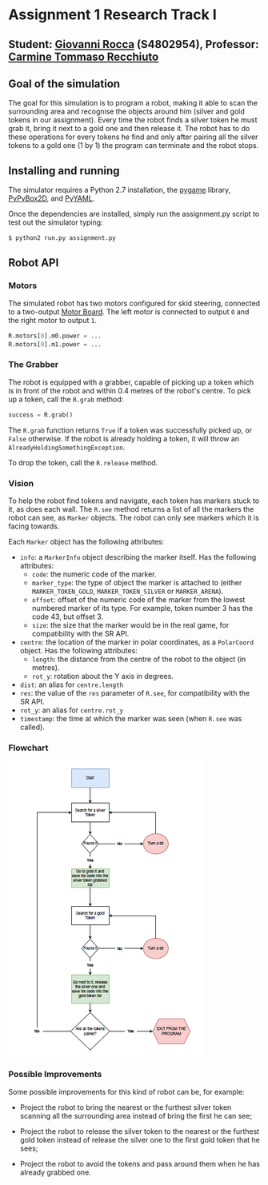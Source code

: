 Assignment 1 Research Track I
=============================

Student: [Giovanni Rocca](https://github.com/GioRocca) (S4802954), Professor: [Carmine Tommaso Recchiuto](https://github.com/CarmineD8)
--------------------------------------------------------------------------------------------------------------------------------------

Goal of the simulation
----------------------

The goal for this simulation is to program a robot, making it able to scan the surrounding area and recognise the objects around him (silver and gold tokens in our assignment).
Every time the robot finds a silver token he must grab it, bring it next to a gold one and then release it.
The robot has to do these operations for every tokens he find and only after pairing all the silver tokens to a gold one (1 by 1) the program can terminate and the robot stops.

Installing and running
----------------------

The simulator requires a Python 2.7 installation, the [pygame](http://pygame.org/) library, [PyPyBox2D](https://pypi.python.org/pypi/pypybox2d/2.1-r331), and [PyYAML](https://pypi.python.org/pypi/PyYAML/).

Once the dependencies are installed, simply run the assignment.py script to test out the simulator typing:

```bash
$ python2 run.py assignment.py
```


Robot API
---------

### Motors ###

The simulated robot has two motors configured for skid steering, connected to a two-output [Motor Board](https://studentrobotics.org/docs/kit/motor_board). The left motor is connected to output `0` and the right motor to output `1`.


```python
R.motors[0].m0.power = ...
R.motors[0].m1.power = ...
```

### The Grabber ###

The robot is equipped with a grabber, capable of picking up a token which is in front of the robot and within 0.4 metres of the robot's centre. To pick up a token, call the `R.grab` method:

```python
success = R.grab()
```

The `R.grab` function returns `True` if a token was successfully picked up, or `False` otherwise. If the robot is already holding a token, it will throw an `AlreadyHoldingSomethingException`.

To drop the token, call the `R.release` method.


### Vision ###

To help the robot find tokens and navigate, each token has markers stuck to it, as does each wall. The `R.see` method returns a list of all the markers the robot can see, as `Marker` objects. The robot can only see markers which it is facing towards.

Each `Marker` object has the following attributes:

* `info`: a `MarkerInfo` object describing the marker itself. Has the following attributes:
  * `code`: the numeric code of the marker.
  * `marker_type`: the type of object the marker is attached to (either `MARKER_TOKEN_GOLD`, `MARKER_TOKEN_SILVER` or `MARKER_ARENA`).
  * `offset`: offset of the numeric code of the marker from the lowest numbered marker of its type. For example, token number 3 has the code 43, but offset 3.
  * `size`: the size that the marker would be in the real game, for compatibility with the SR API.
* `centre`: the location of the marker in polar coordinates, as a `PolarCoord` object. Has the following attributes:
  * `length`: the distance from the centre of the robot to the object (in metres).
  * `rot_y`: rotation about the Y axis in degrees.
* `dist`: an alias for `centre.length`
* `res`: the value of the `res` parameter of `R.see`, for compatibility with the SR API.
* `rot_y`: an alias for `centre.rot_y`
* `timestamp`: the time at which the marker was seen (when `R.see` was called).


### Flowchart ###

![Flowchart](/images/Cattura_Flowchart.PNG "Flowchart")

### Possible Improvements ###

Some possible improvements for this kind of robot can be, for example:

* Project the robot to bring the nearest or the furthest silver token scanning all the surrounding area instead of bring the first he can see;

* Project the robot to release the silver token to the nearest or the furthest gold token instead of release the silver one to the first gold token that he sees;

* Project the robot to avoid the tokens and pass around them when he has already grabbed one.

